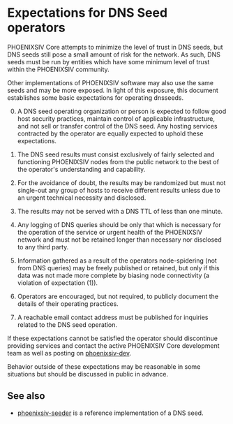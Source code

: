Expectations for DNS Seed operators
====================================

PHOENIXSIV Core attempts to minimize the level of trust in DNS seeds,
but DNS seeds still pose a small amount of risk for the network.
As such, DNS seeds must be run by entities which have some minimum
level of trust within the PHOENIXSIV community.

Other implementations of PHOENIXSIV software may also use the same
seeds and may be more exposed. In light of this exposure, this
document establishes some basic expectations for operating dnsseeds.

0. A DNS seed operating organization or person is expected to follow good
host security practices, maintain control of applicable infrastructure,
and not sell or transfer control of the DNS seed. Any hosting services
contracted by the operator are equally expected to uphold these expectations.

1. The DNS seed results must consist exclusively of fairly selected and
functioning PHOENIXSIV nodes from the public network to the best of the
operator's understanding and capability.

2. For the avoidance of doubt, the results may be randomized but must not
single-out any group of hosts to receive different results unless due to an
urgent technical necessity and disclosed.

3. The results may not be served with a DNS TTL of less than one minute.

4. Any logging of DNS queries should be only that which is necessary
for the operation of the service or urgent health of the PHOENIXSIV
network and must not be retained longer than necessary nor disclosed
to any third party.

5. Information gathered as a result of the operators node-spidering
(not from DNS queries) may be freely published or retained, but only
if this data was not made more complete by biasing node connectivity
(a violation of expectation (1)).

6. Operators are encouraged, but not required, to publicly document the
details of their operating practices.

7. A reachable email contact address must be published for inquiries
related to the DNS seed operation.

If these expectations cannot be satisfied the operator should
discontinue providing services and contact the active PHOENIXSIV
Core development team as well as posting on
[phoenixsiv-dev](https://groups.google.com/forum/#!forum/phoenixsiv-dev).

Behavior outside of these expectations may be reasonable in some
situations but should be discussed in public in advance.

See also
----------
- [phoenixsiv-seeder](https://github.com/pooler/phoenixsiv-seeder) is a reference implementation of a DNS seed.
